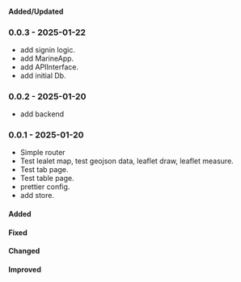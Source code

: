 #### Added/Updated

### 0.0.3 - 2025-01-22

-   add signin logic.
-   add MarineApp.
-   add APIInterface.
-   add initial Db.

### 0.0.2 - 2025-01-20

-   add backend

### 0.0.1 - 2025-01-20

-   Simple router
-   Test lealet map, test geojson data, leaflet draw, leaflet measure.
-   Test tab page.
-   Test table page.
-   prettier config.
-   add store.

#### Added

#### Fixed

#### Changed

#### Improved
